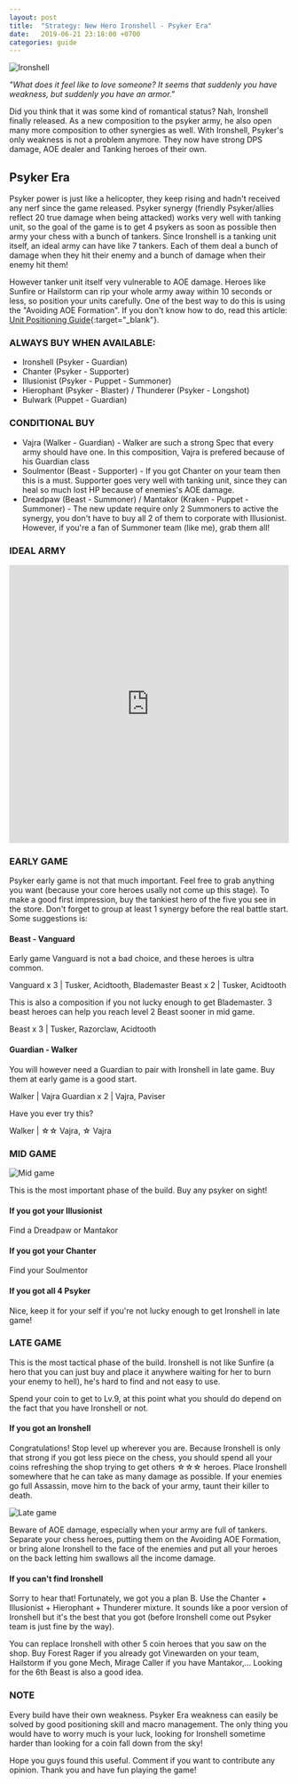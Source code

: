 ```yaml
---
layout: post
title:  "Strategy: New Hero Ironshell - Psyker Era"
date:   2019-06-21 23:18:00 +0700
categories: guide
---
```

![Ironshell](/assets/img/posts/2019-06-21-ironshell.jpg)

*"What does it feel like to love someone? It seems that suddenly you have weakness, but suddenly you have an armor."*

Did you think that it was some kind of romantical status? Nah, Ironshell finally released. As a new composition to the psyker army, he also open many more composition to other synergies as well. With Ironshell, Psyker's only weakness is not a problem anymore. They now have strong DPS damage, AOE dealer and Tanking heroes of their own.

## Psyker Era

Psyker power is just like a helicopter, they keep rising and hadn't received any nerf since the game released. Psyker synergy (friendly Psyker/allies reflect 20 true damage when being attacked) works very well with tanking unit, so the goal of the game is to get 4 psykers as soon as possible then army your chess with a bunch of tankers. Since Ironshell is a tanking unit itself, an ideal army can have like 7 tankers. Each of them deal a bunch of damage when they hit their enemy and a bunch of damage when their enemy hit them!

However tanker unit itself very vulnerable to AOE damage. Heroes like Sunfire or Hailstorm can rip your whole army away within 10 seconds or less, so position your units carefully. One of the best way to do this is using the "Avoiding AOE Formation". If you don't know how to do, read this article: [Unit Positioning Guide](/guide/2019/06/12/unit-positioning-guide.html#avoiding-aoe-mid---late-game){:target="_blank"}.

### ALWAYS BUY WHEN AVAILABLE:
- Ironshell (Psyker - Guardian)
- Chanter (Psyker - Supporter)
- Illusionist (Psyker - Puppet - Summoner)
- Hierophant (Psyker - Blaster) / Thunderer (Psyker - Longshot)
- Bulwark (Puppet - Guardian)

### CONDITIONAL BUY
- Vajra (Walker - Guardian) - Walker are such a strong Spec that every army should have one. In this composition, Vajra is prefered because of his Guardian class
- Soulmentor (Beast - Supporter) - If you got Chanter on your team then this is a must. Supporter goes very well with tanking unit, since they can heal so much lost HP because of enemies's AOE damage.
- Dreadpaw (Beast - Summoner) / Mantakor (Kraken - Puppet - Summoner) - The new update require only 2 Summoners to active the synergy, you don't have to buy all 2 of them to corporate with Illusionist. However, if you're a fan of Summoner team (like me), grab them all!

### IDEAL ARMY
<iframe width="100%" height="500" src="https://evolutionchess.github.io/embed/mix.html?c=[[-1,-1,26,-1,-1,-1,-1,-1],[-1,-1,-1,-1,-1,52,18,29],[-1,-1,-1,-1,-1,47,7,50],[-1,-1,-1,-1,-1,22,4,24]]" frameborder="0" allowfullscreen></iframe>

### EARLY GAME

Psyker early game is not that much important. Feel free to grab anything you want (because your core heroes usally not come up this stage). To make a good first impression, buy the tankiest hero of the five you see in the store. Don't forget to group at least 1 synergy before the real battle start. Some suggestions is:

#### Beast - Vanguard

Early game Vanguard is not a bad choice, and these heroes is ultra common.

Vanguard x 3 | Tusker, Acidtooth, Blademaster
Beast x 2 | Tusker, Acidtooth

This is also a composition if you not lucky enough to get Blademaster. 3 beast heroes can help you reach level 2 Beast sooner in mid game.

Beast x 3 | Tusker, Razorclaw, Acidtooth

#### Guardian - Walker
You will however need a Guardian to pair with Ironshell in late game. Buy them at early game is a good start.

Walker | Vajra
Guardian x 2 | Vajra, Paviser

Have you ever try this?

Walker | ☆☆ Vajra, ☆ Vajra

### MID GAME

![Mid game](/assets/img/posts/2019-06-21-mid-game.png)

This is the most important phase of the build. Buy any psyker on sight!

#### If you got your Illusionist
Find a Dreadpaw or Mantakor

#### If you got your Chanter
Find your Soulmentor

#### If you got all 4 Psyker
Nice, keep it for your self if you're not lucky enough to get Ironshell in late game!

### LATE GAME

This is the most tactical phase of the build. Ironshell is not like Sunfire (a hero that you can just buy and place it anywhere waiting for her to burn your enemy to hell), he's hard to find and not easy to use.

Spend your coin to get to Lv.9, at this point what you should do depend on the fact that you have Ironshell or not.

#### If you got an Ironshell

Congratulations! Stop level up wherever you are. Because Ironshell is only that strong if you got less piece on the chess, you should spend all your coins refreshing the shop trying to get others ☆☆☆ heroes. Place Ironshell somewhere that he can take as many damage as possible. If your enemies go full Assassin, move him to the back of your army, taunt their killer to death.

![Late game](/assets/img/posts/2019-06-21-late-game.png)

Beware of AOE damage, especially when your army are full of tankers. Separate your chess heroes, putting them on the Avoiding AOE Formation, or bring alone Ironshell to the face of the enemies and put all your heroes on the back letting him swallows all the income damage.

#### If you can't find Ironshell

Sorry to hear that! Fortunately, we got you a plan B. Use the Chanter + Illusionist + Hierophant + Thunderer mixture. It sounds like a poor version of Ironshell but it's the best that you got (before Ironshell come out Psyker team is just fine by the way).

You can replace Ironshell with other 5 coin heroes that you saw on the shop. Buy Forest Rager if you already got Vinewarden on your team, Hailstorm if you gone Mech, Mirage Caller if you have Mantakor,... Looking for the 6th Beast is also a good idea.

### NOTE
Every build have their own weakness. Psyker Era weakness can easily be solved by good positioning skill and macro management. The only thing you would have to worry much is your luck, looking for Ironshell sometime harder than looking for a coin fall down from the sky!

Hope you guys found this useful. Comment if you want to contribute any opinion. Thank you and have fun playing the game!